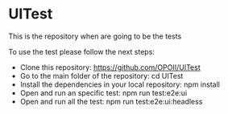 # UITest
This is the repository when are going to be the tests

To use the test please follow the next steps:

* Clone this repository: 
https://github.com/OPOII/UITest
* Go to the main folder of the repository: 
cd UITest
* Install the dependencies in your local repository: 
npm install
* Open and run an specific test:
npm run test:e2e:ui
* Open and run all the test:
npm run test:e2e:ui:headless

